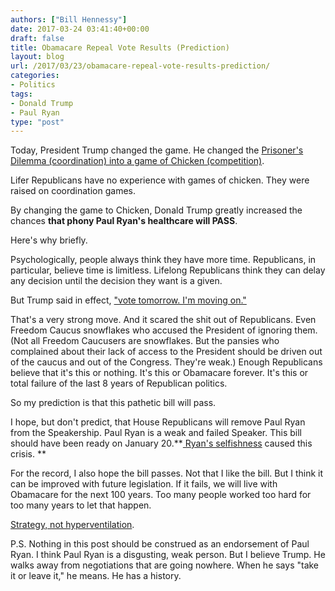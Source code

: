 ```yaml
---
authors: ["Bill Hennessy"]
date: 2017-03-24 03:41:40+00:00
draft: false
title: Obamacare Repeal Vote Results (Prediction)
layout: blog
url: /2017/03/23/obamacare-repeal-vote-results-prediction/
categories:
- Politics
tags:
- Donald Trump
- Paul Ryan
type: "post"
---
```


Today, President Trump changed the game. He changed the [Prisoner's Dilemma (coordination) into a game of Chicken (competition)](https://hennessysview.com/2017/02/11/slouching-toward-the-climax/).

Lifer Republicans have no experience with games of chicken. They were raised on coordination games.

By changing the game to Chicken, Donald Trump greatly increased the chances **that phony Paul Ryan's healthcare will PASS**.

Here's why briefly.

Psychologically, people always think they have more time. Republicans, in particular, believe time is limitless. Lifelong Republicans think they can delay any decision until the decision they want is a given.

But Trump said in effect, ["vote tomorrow. I'm moving on."](https://thehill.com/homenews/house/325577-trump-delivers-ultimatum-to-gop-on-obamacare-repeal)

That's a very strong move. And it scared the shit out of Republicans. Even Freedom Caucus snowflakes who accused the President of ignoring them. (Not all Freedom Caucusers are snowflakes. But the pansies who complained about their lack of access to the President should be driven out of the caucus and out of the Congress. They're weak.) Enough Republicans believe that it's this or nothing. It's this or Obamacare forever. It's this or total failure of the last 8 years of Republican politics.

So my prediction is that this pathetic bill will pass.

I hope, but don't predict, that House Republicans will remove Paul Ryan from the Speakership. Paul Ryan is a weak and failed Speaker. This bill should have been ready on January 20.**[ Ryan's selfishness](https://hennessysview.com/2017/03/20/healthcare-strategy-beats-hyperventilating/) caused this crisis. **

For the record, I also hope the bill passes. Not that I like the bill. But I think it can be improved with future legislation. If it fails, we will live with Obamacare for the next 100 years. Too many people worked too hard for too many years to let that happen.

[Strategy, not hyperventilation](https://hennessysview.com/2017/03/20/healthcare-strategy-beats-hyperventilating/).

P.S. Nothing in this post should be construed as an endorsement of Paul Ryan. I think Paul Ryan is a disgusting, weak person. But I believe Trump. He walks away from negotiations that are going nowhere. When he says "take it or leave it," he means. He has a history.
